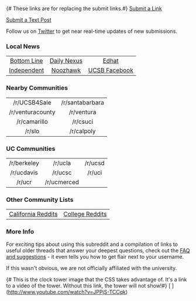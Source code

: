 {# These links are for replacing the submit links.#}
[Submit a Link](//reddit.com/r/{{subreddit}}/submit#submitlink)

[Submit a Text Post](//reddit.com/r/{{subreddit}}/submit?selftext=true#selfpost) 

Follow us on [Twitter](http://twitter.com/reddit_ucsb) to get near real-time updates of new submissions.

### Local News

||||
:--:|:--:|:--:
[Bottom Line](http://thebottomline.as.ucsb.edu/)|[Daily Nexus](http://www.dailynexus.com/)|[Edhat](http://www.edhat.com/site/tidbit.cfm?id=1394)
[Independent](http://www.independent.com/)|[Noozhawk](http://www.noozhawk.com/)|[UCSB Facebook](https://www.facebook.com/ucsantabarbara)

### Nearby Communities

|||
:--:|:--:
/r/UCSB4Sale|/r/santabarbara
/r/venturacounty|/r/ventura
/r/camarillo|/r/csuci
/r/slo|/r/calpoly

### UC Communities

||||
:--:|:--:|:--:
/r/berkeley|/r/ucla|/r/ucsd
/r/ucdavis|/r/ucsc|/r/uci
/r/ucr|/r/ucmerced||


### Other Community Lists

|||
:--:|:--:
[California Reddits](/help/faqs/california)|[College Reddits](/help/faqs/college)

### More Info

For exciting tips about using this subreddit and a compilation of links to useful older threads that answer your deepest questions, check out the [FAQ and suggestions](/r/ucsantabarbara/faq) - it even tells you how to get flair next to your username.

If this wasn't obvious, we are not officially affiliated with the university.

{# This is the clock tower image that the CSS takes advantage of. It's a link
to a video of the tower. Without this link, the tower will not show!#}
[ ] (http://www.youtube.com/watch?v=JPPjS-TCCqk)
